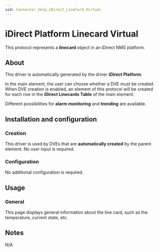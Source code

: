 ```yaml
---
uid: Connector_help_iDirect_LineCard_Virtual
---
```


# iDirect Platform Linecard Virtual

This protocol represents a **linecard** object in an iDirect NMS platform.

## About

This driver is automatically generated by the driver **iDirect Platform**.

In the main element, the user can choose whether a DVE must be created. When DVE creation is enabled, an element of this protocol will be created for each row in the **iDirect Linecards Table** of the main element.

Different possibilities for **alarm monitoring** and **trending** are available.

## Installation and configuration

### Creation

This driver is used by DVEs that are **automatically created** by the parent element. No user input is required.

### Configuration

No additional configuration is required.

## Usage

### General

This page displays general information about the line card, such as the temperature, current state, etc.

## Notes

N/A
